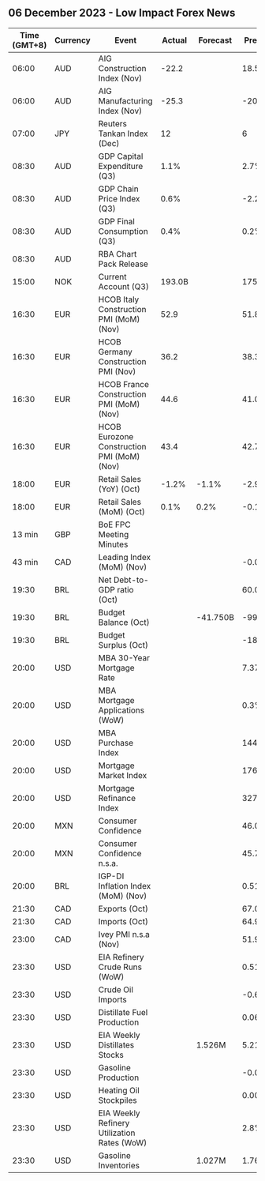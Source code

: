## 06 December 2023 - Low Impact Forex News

| Time (GMT+8) | Currency | Event | Actual | Forecast | Previous |
|------|----------|-------|--------|----------|----------|
| 06:00 | AUD | AIG Construction Index (Nov) | -22.2 |  | 18.5 |
| 06:00 | AUD | AIG Manufacturing Index (Nov) | -25.3 |  | -20.9 |
| 07:00 | JPY | Reuters Tankan Index (Dec) | 12 |  | 6 |
| 08:30 | AUD | GDP Capital Expenditure (Q3) | 1.1% |  | 2.7% |
| 08:30 | AUD | GDP Chain Price Index (Q3) | 0.6% |  | -2.2% |
| 08:30 | AUD | GDP Final Consumption (Q3) | 0.4% |  | 0.2% |
| 08:30 | AUD | RBA Chart Pack Release |  |  |  |
| 15:00 | NOK | Current Account (Q3) | 193.0B |  | 175.1B |
| 16:30 | EUR | HCOB Italy Construction PMI (MoM) (Nov) | 52.9 |  | 51.8 |
| 16:30 | EUR | HCOB Germany Construction PMI (Nov) | 36.2 |  | 38.3 |
| 16:30 | EUR | HCOB France Construction PMI (MoM) (Nov) | 44.6 |  | 41.0 |
| 16:30 | EUR | HCOB Eurozone Construction PMI (MoM) (Nov) | 43.4 |  | 42.7 |
| 18:00 | EUR | Retail Sales (YoY) (Oct) | -1.2% | -1.1% | -2.9% |
| 18:00 | EUR | Retail Sales (MoM) (Oct) | 0.1% | 0.2% | -0.1% |
| 13 min | GBP | BoE FPC Meeting Minutes |  |  |  |
| 43 min | CAD | Leading Index (MoM) (Nov) |  |  | -0.01% |
| 19:30 | BRL | Net Debt-to-GDP ratio (Oct) |  |  | 60.0% |
| 19:30 | BRL | Budget Balance (Oct) |  | -41.750B | -99.785B |
| 19:30 | BRL | Budget Surplus (Oct) |  |  | -18.071B |
| 20:00 | USD | MBA 30-Year Mortgage Rate |  |  | 7.37% |
| 20:00 | USD | MBA Mortgage Applications (WoW) |  |  | 0.3% |
| 20:00 | USD | MBA Purchase Index |  |  | 144.9 |
| 20:00 | USD | Mortgage Market Index |  |  | 176.1 |
| 20:00 | USD | Mortgage Refinance Index |  |  | 327.8 |
| 20:00 | MXN | Consumer Confidence |  |  | 46.0 |
| 20:00 | MXN | Consumer Confidence n.s.a. |  |  | 45.7 |
| 20:00 | BRL | IGP-DI Inflation Index (MoM) (Nov) |  |  | 0.51% |
| 21:30 | CAD | Exports (Oct) |  |  | 67.03B |
| 21:30 | CAD | Imports (Oct) |  |  | 64.99B |
| 23:00 | CAD | Ivey PMI n.s.a (Nov) |  |  | 51.9 |
| 23:30 | USD | EIA Refinery Crude Runs (WoW) |  |  | 0.518M |
| 23:30 | USD | Crude Oil Imports |  |  | -0.665M |
| 23:30 | USD | Distillate Fuel Production |  |  | 0.060M |
| 23:30 | USD | EIA Weekly Distillates Stocks |  | 1.526M | 5.217M |
| 23:30 | USD | Gasoline Production |  |  | -0.035M |
| 23:30 | USD | Heating Oil Stockpiles |  |  | 0.003M |
| 23:30 | USD | EIA Weekly Refinery Utilization Rates (WoW) |  |  | 2.8% |
| 23:30 | USD | Gasoline Inventories |  | 1.027M | 1.764M |
